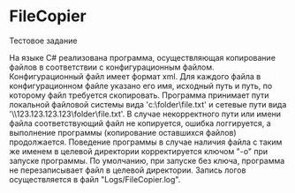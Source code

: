 # FileCopier
Тестовое задание

На языке C# реализована программа, осуществляющая копирование файлов в соответствии с конфигурационным файлом. Конфигурационный файл имеет формат xml. Для каждого файла в конфигурационном файле указано его имя, исходный путь и путь, по которому файл требуется скопировать. Программа принимает пути локальной файловой системы вида 'c:\folder\file.txt' и сетевые пути вида '\\\123.123.123.123\folder\file.txt'. В случае некорректного пути или имени файла соответствующий файл не копируется, ошибка логгируется, а выполнение программы (копирование оставшихся файлов) продолжается. Поведение программы в случае наличия файла с таким же именем в целевой директории корректируется ключом "-о" при запуске программы. По умолчанию, при запуске без ключа, программа не перезаписывает файл в целевой директории. Запись логов осуществляется в файл "Logs/FileCopier.log".
